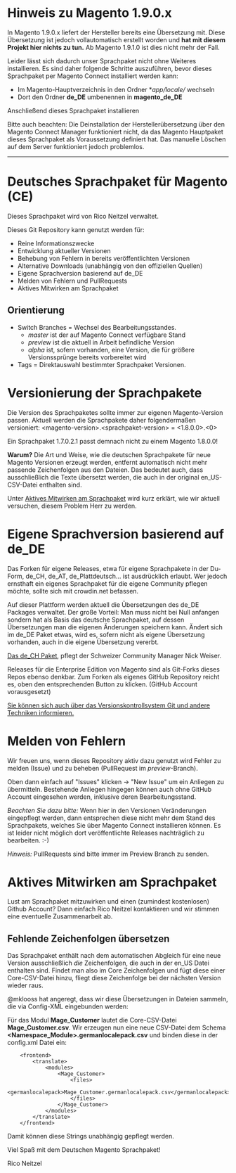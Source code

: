 # Hinweis zu Magento 1.9.0.x

In Magento 1.9.0.x liefert der Hersteller bereits eine Übersetzung mit. Diese Übersetzung ist jedoch vollautomatisch erstellt worden und **hat mit diesem Projekt hier nichts zu tun.** Ab Magento 1.9.1.0 ist dies nicht mehr der Fall.

Leider lässt sich dadurch unser Sprachpaket nicht ohne Weiteres installieren. Es sind daher folgende Schritte auszuführen, bevor dieses Sprachpaket per Magento Connect installiert werden kann:

- Im Magento-Hauptverzeichnis in den Ordner **app/locale/* wechseln
- Dort den Ordner **de_DE** umbenennen in **magento_de_DE**

Anschließend dieses Sprachpaket installieren

Bitte auch beachten: Die Deinstallation der Herstellerübersetzung über den Magento Connect Manager funktioniert nicht, da das Magento Hauptpaket dieses Sprachpaket als Voraussetzung definiert hat. Das manuelle Löschen auf dem Server funktioniert jedoch problemlos.

___


# Deutsches Sprachpaket für Magento (CE)
Dieses Sprachpaket wird von Rico Neitzel verwaltet.

Dieses Git Repository kann genutzt werden für:

* Reine Informationszwecke
* Entwicklung aktueller Versionen
* Behebung von Fehlern in bereits veröffentlichten Versionen
* Alternative Downloads (unabhängig von den offiziellen Quellen)
* Eigene Sprachversion basierend auf de_DE
* Melden von Fehlern und PullRequests
* Aktives Mitwirken am Sprachpaket

## Orientierung

* Switch Branches = Wechsel des Bearbeitungsstandes.
  * _master_ ist der auf Magento Connect verfügbare Stand
  * _preview_ ist die aktuell in Arbeit befindliche Version
  * _alpha_ ist, sofern vorhanden, eine Version, die für größere Versionssprünge bereits vorbereitet wird
* Tags = Direktauswahl bestimmter Sprachpaket Versionen.

# Versionierung der Sprachpakete

Die Version des Sprachpaketes sollte immer zur eigenen Magento-Version passen. Aktuell werden die Sprachpakete daher folgendermaßen versioniert: \<magento-version\>.\<sprachpaket-version\> = \<1.8.0.0\>.\<0\>

Ein Sprachpaket 1.7.0.2.1 passt demnach nicht zu einem Magento 1.8.0.0!

**Warum?** Die Art und Weise, wie die deutschen Sprachpakete für neue Magento Versionen erzeugt werden, entfernt automatisch nicht mehr passende Zeichenfolgen aus den Dateien. Das bedeutet auch, dass ausschließlich die Texte übersetzt werden, die auch in der original en_US-CSV-Datei enthalten sind.

Unter [Aktives Mitwirken am Sprachpaket](#aktives-mitwirken-am-sprachpaket) wird kurz erklärt, wie wir aktuell versuchen, diesem Problem Herr zu werden.

# Eigene Sprachversion basierend auf de_DE

Das Forken für eigene Releases, etwa für eigene Sprachpakete in der Du-Form, de_CH, de_AT, de_Plattdeutsch… ist ausdrücklich erlaubt. Wer jedoch ernsthaft ein eigenes Sprachpaket für die eigene Community pflegen möchte, sollte sich mit crowdin.net befassen.

Auf dieser Plattform werden aktuell die Übersetzungen des de_DE Packages verwaltet. Der große Vorteil: Man muss nicht bei Null anfangen sondern hat als Basis das deutsche Sprachpaket, auf dessen Übersetzungen man die eigenen Änderungen speichern kann. Ändert sich im de_DE Paket etwas, wird es, sofern nicht als eigene Übersetzung vorhanden, auch in die eigene Übersetzung vererbt.
 
[Das de_CH Paket](https://github.com/openstream/German_LocalePack_de_CH), pflegt der Schweizer Community Manager Nick Weiser.

Releases für die Enterprise Edition von Magento sind als Git-Forks dieses Repos ebenso denkbar. Zum Forken als eigenes GitHub Repository reicht es, oben den entsprechenden Button zu klicken. (GitHub Account vorausgesetzt)

[Sie können sich auch über das Versionskontrollsystem Git und andere Techniken informieren.](http://git-scm.com/)

# Melden von Fehlern

Wir freuen uns, wenn dieses Repository aktiv dazu genutzt wird Fehler zu melden (Issue) und zu beheben (PullRequest im _preview_-Branch).

Oben dann einfach auf "Issues" klicken -> "New Issue" um ein Anliegen zu übermitteln. Bestehende Anliegen hingegen können auch ohne GitHub Account eingesehen werden, inklusive deren Bearbeitungsstand.

_Beachten Sie dazu bitte:_ Wenn hier in den Versionen Veränderungen eingepflegt werden, dann entsprechen diese nicht mehr dem Stand des Sprachpakets, welches Sie über Magento Connect installieren können. Es ist leider nicht möglich dort veröffentlichte Releases nachträglich zu bearbeiten. :-)

_Hinweis:_ PullRequests sind bitte immer im Preview Branch zu senden.


# Aktives Mitwirken am Sprachpaket

Lust am Sprachpaket mitzuwirken und einen (zumindest kostenlosen) Github Account? Dann einfach Rico Neitzel kontaktieren und wir stimmen eine eventuelle Zusammenarbeit ab.

## Fehlende Zeichenfolgen übersetzen

Das Sprachpaket enthält nach dem automatischen Abgleich für eine neue Version ausschließlich _die_ Zeichenfolgen, die auch in der en_US Datei enthalten sind. Findet man also im Core Zeichenfolgen und fügt diese einer Core-CSV-Datei hinzu, fliegt diese Zeichenfolge bei der nächsten Version wieder raus.

@mklooss hat angeregt, dass wir diese Übersetzungen in Dateien sammeln, die via Config-XML eingebunden werden:

Für das Modul **Mage_Customer** lautet die Core-CSV-Datei **Mage_Customer.csv**. Wir erzeugen nun eine neue CSV-Datei dem Schema **\<Namespace_Module\>.germanlocalepack.csv** und binden diese in der config.xml Datei ein:

```
    <frontend>
        <translate>
            <modules>
                <Mage_Customer>
                    <files>
                        <germanlocalepack>Mage_Customer.germanlocalepack.csv</germanlocalepack>
                    </files>
                </Mage_Customer>
            </modules>
        </translate>
    </frontend>

```

Damit können diese Strings unabhängig gepflegt werden.

Viel Spaß mit dem Deutschen Magento Sprachpaket!

Rico Neitzel
